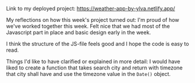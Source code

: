 Link to my deployed project:
https://weather-app-by-ylva.netlify.app/

My reflections on how this week's project turned out:
I'm proud of how we've worked together this week. Felt nice that we had most of the Javascript
part in place and basic design early in the week.

I think the structure of the JS-file feels good and I hope the code is easy to read.

Things I'd like to have clarified or explained in more detail:
I would have liked to create a function that takes search city and return with timezone that city shall have
and use the timezone value in the `Date()` object.
